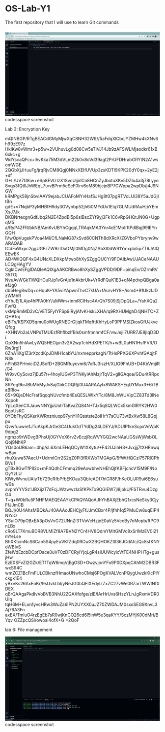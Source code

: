 # OS-Lab-Y1
The first repository that I will use to learn Git commands

![alt text](osLab1.jpg)
codesspace screenshot


Lab 3: Encryption Key

mQINBGP/RTgBEACdGMyMjwXqC8NH32W9//5aFdqXlCbcjYZMHw4kXNv6h99zE97z
HkIKw8vWmr3+p5w+2VUhuvLg0d08Cw5eTlVJ14Jb9zAFSWLMjaodkr61xB6xkc+g
WdYscaQFcx+lhvKka75M3dVLm22k0v8oVd39agI2PrUFDHrabGRYtN2A1wsomWGE
2QGbXjJHuuFg/jrqRjvCM8Qgj0NNxXEIfUVUp3zsKDTl9KPK20dY0qx+2yE2j+sf
G+L/UV7G8iw+eSp8EVIzIzX1SvcUijirlCn8HCnZyJbotuXKv5DZIu4a3j78Lyyo
8vqs3fQtIlJhWEqL7tvvBPrm5eSeF0lrv6oM89hjcjnBP7GWppa2wpDb/j4J9NGW
kRMPgk58jnSbvlAAY9ejabJCUAFoMYvHafSJHg8t07pgRTVoLUi38Y5aJdGjItBn
gdE+v7NqbP3yMHBfH9dy3OVynbp52jh6i0MYdUx1EIq7GLMUdRAuHjbYEmXsJ7Jk
DKBNrtexgnGdfJbq2N2E4ZpdBl5p6slBscZYf9yj3Fk1C6vRpGHQtJN0G+UgpqM5
a/RyP4ZFR/bkNB/AmKvUBYhCgqqLTRAqkMA3Ynr4cE1MoIi1tPdlBqj99IEYnGQH
IVwOpVugekPVoa4MI/CfLNaMG87xSvd60CNTh8dXRcX/ZGVboPYbrynv9wARAQAB
tCdFaWxpc2ggUGFzZW9zIDxDMjI0MDg0NjZAbXl0dWR1Ymxpbi5pZT6JAlQEEwEK
AD4WIQQF4xG4UNcXLDXkpMtwo8hXySZggQUCY/9FOAIbAwUJACeNAAULCQgHAgYV
CgkICwIEFgIDAQIeAQIXgAAKCRBwo8hXySZggVPDD/9DF+pinqEv/OZrmRV35TOj
NvuAvWGk11WQHCuRJp1vGrAje1nAkbrUk+VrRdFQuK1E3+qN4pdvpQBga0aefJg0
db5Heg8wDq+oHquK+YA5viYApwnThvC7kUA+fAurvHY8+/ism4+91UkzIJDzWMhR
dYhJEj1LAje4hPFA0hY/uMWm+inmRClHsc4ArQh7S09jSjOpQLa+/YahXQa2FwfQ
vkMpRmMD2vC/vET5FyIYFSp9iRyjAfvKHskLXHA/q9RXHUMghD4jNHTC+ZQHB1oj
eBiTs/KSPXD5qmu0oWUgRNEDrGIjqkTMqfttKhHyLoP3PFMSlZkosGfUJkveQfqg
+XHNVb2aLVNPsTMUEzfRhflbzlfBls0smfmnhmfCF/vwJejii7URR7JE8jIqD3Di
OpXNn5hIAwLyWQ5HEOjyn3v2A2wpTchHdXPETK/h+wBL0aHN1HsfFVR/ORw3rgl1
6ZnA1iXg1Z3rXzcdKpJDMH1cabYU/nxmepprkagN/TtHsPPXG6XPvhfGAqjtFNSk
nPlhB3PHmiciDZJSofD+2BGMRuycvm6/7oRJ3iszH/XLlG9FhUB+D4KbVmjiR/G4
W9xvCySovz7jEu57r+4hoyiUGvP3TNKyiAhMzjrTqV2+glIGAqoa/GDu4tRRpxNn
8RYeg9brJBbMbMyJv8ajGbkCDQRj/0U4ARAAyIx8WAKS+EqUYMux3+6iTBaBRlo+
65+9QjeDNcFraf6qqqNUvcfmb4EsQESLWIxYTc/8M8JnWUVipCZ83Td3lNeXqpoh
YpLqXenCXJauwNNYjjuUotrTaKvaZQ84N+TJx5qSQLWCx5kmGlRYK2HW0BgoUsKC
0YObFhyQSKerXWRnzniuop97ynYIi1Qsstste2olHrY7sCU73vtBxXw58L8Gpjpu
Qvwfuuwre1JTuAkpKJrGe3C4UukOdTYdDg24LDEYJ/ADUIPfknScpxVeWpK9dpg2
ngmzo9rWDvgBPhsUj0GYVxX6rvZvEczjRqWVYGQ2wcNAaUGSsWjWsbOLQoj9NhKP
YQs0oUR6am+4hp/sL6XmLEHqQCyW1XKytu/+F42UJihH3+Jvxjjj7tXHRnwqwBav
rhuXuwa57AecU+UdrmICrr2S2qZ0Pi3fRXWoTMGApG/5fWtHQCzl757RlCPhBVu1
gTBx8GwTfPII2c+mF4QdhCFmmq29eAxwbhvNHEhQjfKBFjcncV15M9F/NoOyYzLU
KlWyWvnuUAIyTb729eRfbPfbEKOau3Qb/eADf7hlGR8F/hKeOLIJR9ui6E6suw0a
avpmYYVSz1JBXijzT7dFcjJWzwwzIaSfKPkTx9QGlEW7jl8jokU/FSTRvu4DzgG4
T+q+W0bRu5FNHFMAEQEAAYkCPAQYAQoAJhYhBAXjEbhQ1xcsNeSky3CjyFfJJmCB
BQJj/0U4AhsMBQkAJ40AAAoJEHCjyFfJJmCBxr4P/jfhh1q5PMuCw8uqEiP4NYoO
YSuiO79pOBxEA3pOsVvG72UNnZi3TVoVcHzjoE0aVz5VccBy7oMopb/ftPC9nLBx
cRo9LT7KmuBDR8VLMIZf8A7BVN2YCr4HV8QdmYMltGMVc8xSrIMzEV0i21mYeLse
BhXKtcmNcS6Can5S4pyEuVKfZdq0RCwX2BQHOKZ0l36JCdAfc/Qc8sfKNYoWBIvS
ZfelVdEzcbDCpfOace0uVF0zDFCRylYjqLgR4siUUWcyicVtTE4NHPHTg+gusjHw
EzE0SFvZI2GZk/ET1TqW6mqVjEgOSD+OwzvjonYFo9P0DXpqCAhM2DBR3FwxS94C
wmZCZ1BcFmFULCBknzfHmaoUNwhoCMsj6POgKVALVcnPQygUwzkKIcPiYckgk1E4
yBxvKs26AxEoKr/9sUvkLbl/yNeJG0bQFlXEdylzZxZC27vWe0RZarLWWINf0DEX
qBrQAAgaPkdIvVoBVB3NhU2ZGAXfofge/zlE/lArHrUvs6HszYLnJgRxmVDR0UIq
tqH6M+ELon1yvcHRw3WuZa6IPN2UYXX0uJZ70ZWDAJM0sxoSEG9XnvL3Aj76A3Fn
axEX/TmIuO4rzEgEb7sR0wjKnCO26cd6l5inW5e3qaKYY/SczMYjK00dMri/BYqv
OZZpcQSi/owoai4ofX+G
=2QoF

lab 6: File management

![alt text](Os-Lab6.jpg)
codesspace screenshot 

